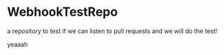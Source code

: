 # WebhookTestRepo
a repository to test if we can listen to pull requests and we will do the test!

yeaaah
